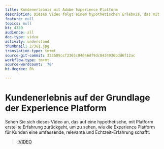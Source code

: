 ```yaml
---
title: Kundenerlebnis mit Adobe Experience Platform
description: Dieses Video folgt einem hypothetischen Erlebnis, das mit Adobe Experience Platform erstellt wurde, wie aus der Sicht eines Kunden betrachtet. Erfahren Sie, wie die Experience Platform eine umfangreiche, relevante und Echtzeit-Erfahrung schafft.
feature: null
topics: null
kt: 4339
audience: all
doc-type: video
activity: understand
thumbnail: 27361.jpg
translation-type: tm+mt
source-git-commit: 333b89ccf2365c04646df9dc0434036bdd6f12ac
workflow-type: tm+mt
source-wordcount: '78'
ht-degree: 0%

---
```



# Kundenerlebnis auf der Grundlage der Experience Platform

Sehen Sie sich dieses Video an, das auf eine hypothetische, mit Platform erstellte Erfahrung zurückgeht, um zu sehen, wie die Experience Platform für Kunden eine umfassende, relevante und Echtzeit-Erfahrung schafft.

>[!VIDEO](https://video.tv.adobe.com/v/27361?quality=12&learn=on)